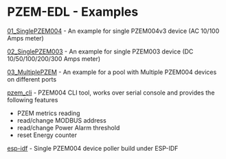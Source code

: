 PZEM-EDL - Examples
======

[01_SinglePZEM004](/examples/01_SinglePZEM004) - An example for single PZEM004v3 device (AC 10/100 Amps meter)

[02_SinglePZEM003](/examples/02_SinglePZEM003) - An example for single PZEM003 device (DC 10/50/100/200/300 Amps meter)

[03_MultiplePZEM](/examples/03_MultiplePZEM004) - An example for a pool with Multiple PZEM004 devices on different ports

[pzem_cli](/examples/pzem_cli) - PZEM004 CLI tool, works over serial console and provides the following features
 - PZEM metrics reading
 - read/change MODBUS address
 - read/change Power Alarm threshold
 - reset Energy counter

[esp-idf](/examples/esp-idf) - Single PZEM004 device poller build under ESP-IDF
